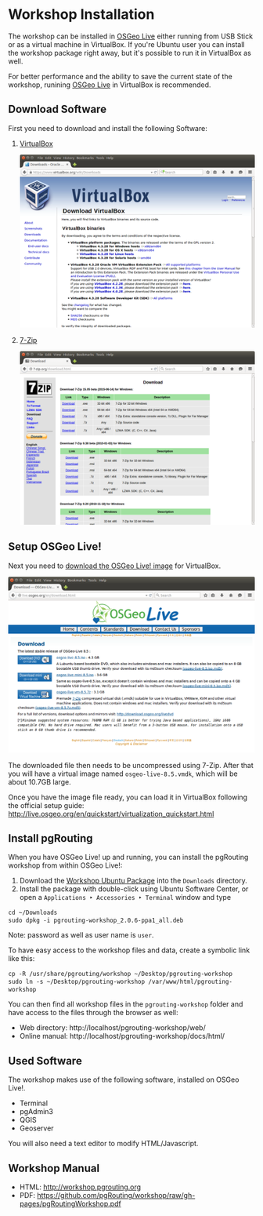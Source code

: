# Workshop Installation

The workshop can be installed in [OSGeo Live](http://live.osgeo.org) either running from USB Stick or as a virtual machine in VirtualBox.
If you're Ubuntu user you can install the workshop package right away, but it's possible to run it in VirtualBox as well.

For better performance and the ability to save the current state of the workshop, runining [OSGeo Live](http://live.osgeo.org) in VirtualBox is recommended.

## Download Software 

First you need to download and install the following Software:

1. [VirtualBox](https://www.virtualbox.org/wiki/Downloads)

    ![VirtualBox](../img/virtualbox_download.png)

2. [7-Zip](http://www.7-zip.org/download.html)

    ![7-Zip](../img/zip_download.png)

## Setup OSGeo Live!

Next you need to [download the OSGeo Live! image](http://live.osgeo.org/en/download.html) for VirtualBox. 

![OSGeo Live](../img/osgeo_download.png)

The downloaded file then needs to be uncompressed using 7-Zip. After that you will have a virtual image named `osgeo-live-8.5.vmdk`, which will be about 10.7GB large.

Once you have the image file ready, you can load it in VirtualBox following the official setup guide: http://live.osgeo.org/en/quickstart/virtualization_quickstart.html

## Install pgRouting

When you have OSGeo Live! up and running, you can install the pgRouting workshop from within OSGeo Live!:

1. Download the [Workshop Ubuntu Package](https://launchpad.net/~georepublic/+archive/ubuntu/pgrouting/+files/pgrouting-workshop_2.0.6-ppa1_all.deb) into the `Downloads` directory.
2. Install the package with double-click using Ubuntu Software Center, or open a `Applications ‣ Accessories ‣ Terminal` window and type

```
cd ~/Downloads
sudo dpkg -i pgrouting-workshop_2.0.6-ppa1_all.deb
```

Note: password as well as user name is `user`.

To have easy access to the workshop files and data, create a symbolic link like this:

```
cp -R /usr/share/pgrouting/workshop ~/Desktop/pgrouting-workshop
sudo ln -s ~/Desktop/pgrouting-workshop /var/www/html/pgrouting-workshop
```

You can then find all workshop files in the `pgrouting-workshop` folder and have access to the files through the browser as well:

* Web directory: http://localhost/pgrouting-workshop/web/
* Online manual: http://localhost/pgrouting-workshop/docs/html/

## Used Software

The workshop makes use of the following software, installed on OSGeo Live!. 

* Terminal
* pgAdmin3
* QGIS
* Geoserver

You will also need a text editor to modify HTML/Javascript.

## Workshop Manual

* HTML: http://workshop.pgrouting.org
* PDF: https://github.com/pgRouting/workshop/raw/gh-pages/pgRoutingWorkshop.pdf

